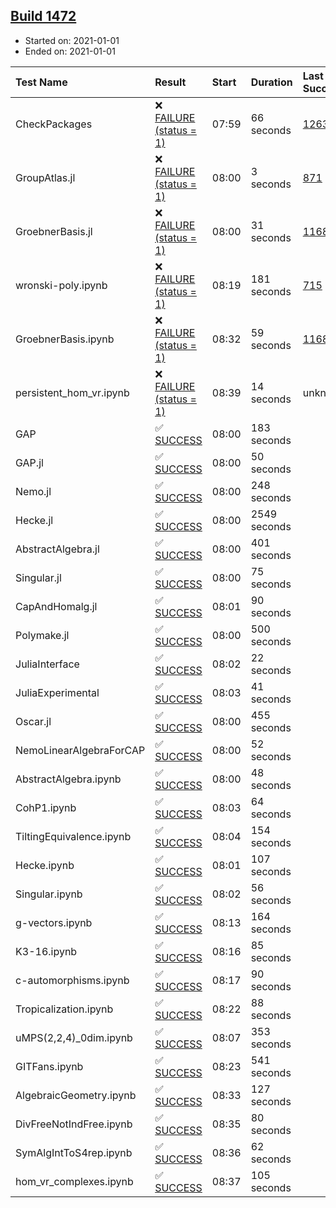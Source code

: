 ## [Build 1472](https://oscarci.mathematik.uni-kl.de/job/oscar-stable/1472/)

* Started on: 2021-01-01
* Ended on: 2021-01-01

| Test Name    | Result | Start | Duration | Last Success | First Failure |
|:-------------|:-------|:------|:---------|:-------------|:--------------|
| CheckPackages | ❌ [FAILURE (status = 1)](https://oscarci.mathematik.uni-kl.de/job/oscar-stable/1472/artifact/logs/build-1472/CheckPackages.log) | 07:59 | 66 seconds | [1263](https://oscarci.mathematik.uni-kl.de/job/oscar-stable/1263/) | [1264](https://oscarci.mathematik.uni-kl.de/job/oscar-stable/1264/) |
| GroupAtlas.jl | ❌ [FAILURE (status = 1)](https://oscarci.mathematik.uni-kl.de/job/oscar-stable/1472/artifact/logs/build-1472/GroupAtlas.jl.log) | 08:00 | 3 seconds | [871](https://oscarci.mathematik.uni-kl.de/job/oscar-stable/871/) | [872](https://oscarci.mathematik.uni-kl.de/job/oscar-stable/872/) |
| GroebnerBasis.jl | ❌ [FAILURE (status = 1)](https://oscarci.mathematik.uni-kl.de/job/oscar-stable/1472/artifact/logs/build-1472/GroebnerBasis.jl.log) | 08:00 | 31 seconds | [1168](https://oscarci.mathematik.uni-kl.de/job/oscar-stable/1168/) | [1169](https://oscarci.mathematik.uni-kl.de/job/oscar-stable/1169/) |
| wronski-poly.ipynb | ❌ [FAILURE (status = 1)](https://oscarci.mathematik.uni-kl.de/job/oscar-stable/1472/artifact/logs/build-1472/wronski-poly.ipynb.log) | 08:19 | 181 seconds | [715](https://oscarci.mathematik.uni-kl.de/job/oscar-stable/715/) | [716](https://oscarci.mathematik.uni-kl.de/job/oscar-stable/716/) |
| GroebnerBasis.ipynb | ❌ [FAILURE (status = 1)](https://oscarci.mathematik.uni-kl.de/job/oscar-stable/1472/artifact/logs/build-1472/GroebnerBasis.ipynb.log) | 08:32 | 59 seconds | [1168](https://oscarci.mathematik.uni-kl.de/job/oscar-stable/1168/) | [1169](https://oscarci.mathematik.uni-kl.de/job/oscar-stable/1169/) |
| persistent_hom_vr.ipynb | ❌ [FAILURE (status = 1)](https://oscarci.mathematik.uni-kl.de/job/oscar-stable/1472/artifact/logs/build-1472/persistent_hom_vr.ipynb.log) | 08:39 | 14 seconds | unknown | unknown |
| GAP | ✅ [SUCCESS](https://oscarci.mathematik.uni-kl.de/job/oscar-stable/1472/artifact/logs/build-1472/GAP.log) | 08:00 | 183 seconds |  |  |
| GAP.jl | ✅ [SUCCESS](https://oscarci.mathematik.uni-kl.de/job/oscar-stable/1472/artifact/logs/build-1472/GAP.jl.log) | 08:00 | 50 seconds |  |  |
| Nemo.jl | ✅ [SUCCESS](https://oscarci.mathematik.uni-kl.de/job/oscar-stable/1472/artifact/logs/build-1472/Nemo.jl.log) | 08:00 | 248 seconds |  |  |
| Hecke.jl | ✅ [SUCCESS](https://oscarci.mathematik.uni-kl.de/job/oscar-stable/1472/artifact/logs/build-1472/Hecke.jl.log) | 08:00 | 2549 seconds |  |  |
| AbstractAlgebra.jl | ✅ [SUCCESS](https://oscarci.mathematik.uni-kl.de/job/oscar-stable/1472/artifact/logs/build-1472/AbstractAlgebra.jl.log) | 08:00 | 401 seconds |  |  |
| Singular.jl | ✅ [SUCCESS](https://oscarci.mathematik.uni-kl.de/job/oscar-stable/1472/artifact/logs/build-1472/Singular.jl.log) | 08:00 | 75 seconds |  |  |
| CapAndHomalg.jl | ✅ [SUCCESS](https://oscarci.mathematik.uni-kl.de/job/oscar-stable/1472/artifact/logs/build-1472/CapAndHomalg.jl.log) | 08:01 | 90 seconds |  |  |
| Polymake.jl | ✅ [SUCCESS](https://oscarci.mathematik.uni-kl.de/job/oscar-stable/1472/artifact/logs/build-1472/Polymake.jl.log) | 08:00 | 500 seconds |  |  |
| JuliaInterface | ✅ [SUCCESS](https://oscarci.mathematik.uni-kl.de/job/oscar-stable/1472/artifact/logs/build-1472/JuliaInterface.log) | 08:02 | 22 seconds |  |  |
| JuliaExperimental | ✅ [SUCCESS](https://oscarci.mathematik.uni-kl.de/job/oscar-stable/1472/artifact/logs/build-1472/JuliaExperimental.log) | 08:03 | 41 seconds |  |  |
| Oscar.jl | ✅ [SUCCESS](https://oscarci.mathematik.uni-kl.de/job/oscar-stable/1472/artifact/logs/build-1472/Oscar.jl.log) | 08:00 | 455 seconds |  |  |
| NemoLinearAlgebraForCAP | ✅ [SUCCESS](https://oscarci.mathematik.uni-kl.de/job/oscar-stable/1472/artifact/logs/build-1472/NemoLinearAlgebraForCAP.log) | 08:00 | 52 seconds |  |  |
| AbstractAlgebra.ipynb | ✅ [SUCCESS](https://oscarci.mathematik.uni-kl.de/job/oscar-stable/1472/artifact/logs/build-1472/AbstractAlgebra.ipynb.log) | 08:00 | 48 seconds |  |  |
| CohP1.ipynb | ✅ [SUCCESS](https://oscarci.mathematik.uni-kl.de/job/oscar-stable/1472/artifact/logs/build-1472/CohP1.ipynb.log) | 08:03 | 64 seconds |  |  |
| TiltingEquivalence.ipynb | ✅ [SUCCESS](https://oscarci.mathematik.uni-kl.de/job/oscar-stable/1472/artifact/logs/build-1472/TiltingEquivalence.ipynb.log) | 08:04 | 154 seconds |  |  |
| Hecke.ipynb | ✅ [SUCCESS](https://oscarci.mathematik.uni-kl.de/job/oscar-stable/1472/artifact/logs/build-1472/Hecke.ipynb.log) | 08:01 | 107 seconds |  |  |
| Singular.ipynb | ✅ [SUCCESS](https://oscarci.mathematik.uni-kl.de/job/oscar-stable/1472/artifact/logs/build-1472/Singular.ipynb.log) | 08:02 | 56 seconds |  |  |
| g-vectors.ipynb | ✅ [SUCCESS](https://oscarci.mathematik.uni-kl.de/job/oscar-stable/1472/artifact/logs/build-1472/g-vectors.ipynb.log) | 08:13 | 164 seconds |  |  |
| K3-16.ipynb | ✅ [SUCCESS](https://oscarci.mathematik.uni-kl.de/job/oscar-stable/1472/artifact/logs/build-1472/K3-16.ipynb.log) | 08:16 | 85 seconds |  |  |
| c-automorphisms.ipynb | ✅ [SUCCESS](https://oscarci.mathematik.uni-kl.de/job/oscar-stable/1472/artifact/logs/build-1472/c-automorphisms.ipynb.log) | 08:17 | 90 seconds |  |  |
| Tropicalization.ipynb | ✅ [SUCCESS](https://oscarci.mathematik.uni-kl.de/job/oscar-stable/1472/artifact/logs/build-1472/Tropicalization.ipynb.log) | 08:22 | 88 seconds |  |  |
| uMPS(2,2,4)_0dim.ipynb | ✅ [SUCCESS](https://oscarci.mathematik.uni-kl.de/job/oscar-stable/1472/artifact/logs/build-1472/uMPS-2-2-4-_0dim.ipynb.log) | 08:07 | 353 seconds |  |  |
| GITFans.ipynb | ✅ [SUCCESS](https://oscarci.mathematik.uni-kl.de/job/oscar-stable/1472/artifact/logs/build-1472/GITFans.ipynb.log) | 08:23 | 541 seconds |  |  |
| AlgebraicGeometry.ipynb | ✅ [SUCCESS](https://oscarci.mathematik.uni-kl.de/job/oscar-stable/1472/artifact/logs/build-1472/AlgebraicGeometry.ipynb.log) | 08:33 | 127 seconds |  |  |
| DivFreeNotIndFree.ipynb | ✅ [SUCCESS](https://oscarci.mathematik.uni-kl.de/job/oscar-stable/1472/artifact/logs/build-1472/DivFreeNotIndFree.ipynb.log) | 08:35 | 80 seconds |  |  |
| SymAlgIntToS4rep.ipynb | ✅ [SUCCESS](https://oscarci.mathematik.uni-kl.de/job/oscar-stable/1472/artifact/logs/build-1472/SymAlgIntToS4rep.ipynb.log) | 08:36 | 62 seconds |  |  |
| hom_vr_complexes.ipynb | ✅ [SUCCESS](https://oscarci.mathematik.uni-kl.de/job/oscar-stable/1472/artifact/logs/build-1472/hom_vr_complexes.ipynb.log) | 08:37 | 105 seconds |  |  |
